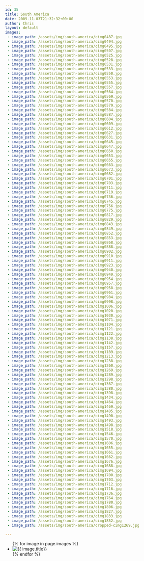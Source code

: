 ```yaml
---
id: 35
title: South America
date: 2009-11-03T21:32:32+00:00
author: Chris
layout: default
images:
 - image_path: /assets/img/south-america/cimg0487.jpg
 - image_path: /assets/img/south-america/cimg0494.jpg
 - image_path: /assets/img/south-america/cimg0495.jpg
 - image_path: /assets/img/south-america/cimg0507.jpg
 - image_path: /assets/img/south-america/cimg0525.jpg
 - image_path: /assets/img/south-america/cimg0528.jpg
 - image_path: /assets/img/south-america/cimg0531.jpg
 - image_path: /assets/img/south-america/cimg0533.jpg
 - image_path: /assets/img/south-america/cimg0550.jpg
 - image_path: /assets/img/south-america/cimg0553.jpg
 - image_path: /assets/img/south-america/cimg0555.jpg
 - image_path: /assets/img/south-america/cimg0557.jpg
 - image_path: /assets/img/south-america/cimg0564.jpg
 - image_path: /assets/img/south-america/cimg0569.jpg
 - image_path: /assets/img/south-america/cimg0570.jpg
 - image_path: /assets/img/south-america/cimg0579.jpg
 - image_path: /assets/img/south-america/cimg0584.jpg
 - image_path: /assets/img/south-america/cimg0587.jpg
 - image_path: /assets/img/south-america/cimg0604.jpg
 - image_path: /assets/img/south-america/cimg0609.jpg
 - image_path: /assets/img/south-america/cimg0612.jpg
 - image_path: /assets/img/south-america/cimg0627.jpg
 - image_path: /assets/img/south-america/cimg0631.jpg
 - image_path: /assets/img/south-america/cimg0645.jpg
 - image_path: /assets/img/south-america/cimg0647.jpg
 - image_path: /assets/img/south-america/cimg0650.jpg
 - image_path: /assets/img/south-america/cimg0653.jpg
 - image_path: /assets/img/south-america/cimg0655.jpg
 - image_path: /assets/img/south-america/cimg0663.jpg
 - image_path: /assets/img/south-america/cimg0673.jpg
 - image_path: /assets/img/south-america/cimg0682.jpg
 - image_path: /assets/img/south-america/cimg0701.jpg
 - image_path: /assets/img/south-america/cimg0703.jpg
 - image_path: /assets/img/south-america/cimg0711.jpg
 - image_path: /assets/img/south-america/cimg0719.jpg
 - image_path: /assets/img/south-america/cimg0736.jpg
 - image_path: /assets/img/south-america/cimg0745.jpg
 - image_path: /assets/img/south-america/cimg0756.jpg
 - image_path: /assets/img/south-america/cimg0775.jpg
 - image_path: /assets/img/south-america/cimg0817.jpg
 - image_path: /assets/img/south-america/cimg0829.jpg
 - image_path: /assets/img/south-america/cimg0843.jpg
 - image_path: /assets/img/south-america/cimg0849.jpg
 - image_path: /assets/img/south-america/cimg0852.jpg
 - image_path: /assets/img/south-america/cimg0853.jpg
 - image_path: /assets/img/south-america/cimg0868.jpg
 - image_path: /assets/img/south-america/cimg0888.jpg
 - image_path: /assets/img/south-america/cimg0902.jpg
 - image_path: /assets/img/south-america/cimg0910.jpg
 - image_path: /assets/img/south-america/cimg0911.jpg
 - image_path: /assets/img/south-america/cimg0923.jpg
 - image_path: /assets/img/south-america/cimg0940.jpg
 - image_path: /assets/img/south-america/cimg0949.jpg
 - image_path: /assets/img/south-america/cimg0954.jpg
 - image_path: /assets/img/south-america/cimg0957.jpg
 - image_path: /assets/img/south-america/cimg0958.jpg
 - image_path: /assets/img/south-america/cimg0961.jpg
 - image_path: /assets/img/south-america/cimg0984.jpg
 - image_path: /assets/img/south-america/cimg0998.jpg
 - image_path: /assets/img/south-america/cimg1006.jpg
 - image_path: /assets/img/south-america/cimg1020.jpg
 - image_path: /assets/img/south-america/cimg1030.jpg
 - image_path: /assets/img/south-america/cimg1071.jpg
 - image_path: /assets/img/south-america/cimg1104.jpg
 - image_path: /assets/img/south-america/cimg1121.jpg
 - image_path: /assets/img/south-america/cimg1122.jpg
 - image_path: /assets/img/south-america/cimg1138.jpg
 - image_path: /assets/img/south-america/cimg1142.jpg
 - image_path: /assets/img/south-america/cimg1157.jpg
 - image_path: /assets/img/south-america/cimg1189.jpg
 - image_path: /assets/img/south-america/cimg1213.jpg
 - image_path: /assets/img/south-america/cimg1238.jpg
 - image_path: /assets/img/south-america/cimg1260.jpg
 - image_path: /assets/img/south-america/cimg1269.jpg
 - image_path: /assets/img/south-america/cimg1289.jpg
 - image_path: /assets/img/south-america/cimg1298.jpg
 - image_path: /assets/img/south-america/cimg1367.jpg
 - image_path: /assets/img/south-america/cimg1380.jpg
 - image_path: /assets/img/south-america/cimg1398.jpg
 - image_path: /assets/img/south-america/cimg1434.jpg
 - image_path: /assets/img/south-america/cimg1464.jpg
 - image_path: /assets/img/south-america/cimg1469.jpg
 - image_path: /assets/img/south-america/cimg1485.jpg
 - image_path: /assets/img/south-america/cimg1490.jpg
 - image_path: /assets/img/south-america/cimg1493.jpg
 - image_path: /assets/img/south-america/cimg1498.jpg
 - image_path: /assets/img/south-america/cimg1518.jpg
 - image_path: /assets/img/south-america/cimg1546.jpg
 - image_path: /assets/img/south-america/cimg1570.jpg
 - image_path: /assets/img/south-america/cimg1606.jpg
 - image_path: /assets/img/south-america/cimg1655.jpg
 - image_path: /assets/img/south-america/cimg1661.jpg
 - image_path: /assets/img/south-america/cimg1662.jpg
 - image_path: /assets/img/south-america/cimg1676.jpg
 - image_path: /assets/img/south-america/cimg1688.jpg
 - image_path: /assets/img/south-america/cimg1694.jpg
 - image_path: /assets/img/south-america/cimg1700.jpg
 - image_path: /assets/img/south-america/cimg1703.jpg
 - image_path: /assets/img/south-america/cimg1712.jpg
 - image_path: /assets/img/south-america/cimg1716.jpg
 - image_path: /assets/img/south-america/cimg1736.jpg
 - image_path: /assets/img/south-america/cimg1764.jpg
 - image_path: /assets/img/south-america/cimg1780.jpg
 - image_path: /assets/img/south-america/cimg1806.jpg
 - image_path: /assets/img/south-america/cimg1827.jpg
 - image_path: /assets/img/south-america/cimg1833.jpg
 - image_path: /assets/img/south-america/cimg1852.jpg
 - image_path: /assets/img/south-america/cropped-cimg1269.jpg

---
```

<!--We will be taking in the sights, sounds and smells of South America from the 21st May before returning back to the UK on the 28th June 2010!

<img class="image" title="south america" src="/assets/img/south-america.jpg" alt="south america" width="1003" height="590" sizes="(max-width: 1003px) 100vw, 1003px" />-->

<ul class="photo-gallery">
  {% for image in page.images %}
    <li><img src="{{ image.image_path }}" alt="{{ image.title}}"/></li>
  {% endfor %}
</ul>